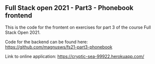 ## Full Stack open 2021 - Part3 - Phonebook frontend

This is the code for the frontent on exercises for part 3 of the course Full Stack Open 2021.


Code for the backend can be found here: https://github.com/magnusws/fs21-part3-phonebook

Link to online application: https://cryptic-sea-99922.herokuapp.com/
